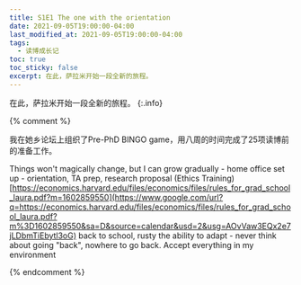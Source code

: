 ```yaml
---
title: S1E1 The one with the orientation
date: 2021-09-05T19:00:00-04:00
last_modified_at: 2021-09-05T19:00:00-04:00
tags:
  - 读博成长记
toc: true
toc_sticky: false
excerpt: 在此，萨拉米开始一段全新的旅程。
---
```


在此，萨拉米开始一段全新的旅程。
{:.info}




{% comment %}

我在她乡论坛上组织了Pre-PhD BINGO game，用八周的时间完成了25项读博前的准备工作。


 Things won't magically change, but I can grow gradually - home office set up - orientation, TA prep, research proposal (Ethics Training) [https://economics.harvard.edu/files/economics/files/rules_for_grad_school_laura.pdf?m=1602859550](https://www.google.com/url?q=https://economics.harvard.edu/files/economics/files/rules_for_grad_school_laura.pdf?m%3D1602859550&sa=D&source=calendar&usd=2&usg=AOvVaw3EQx2e7jLDbmTiEbytl3oG) back to school, rusty the ability to adapt - never think about going "back", nowhere to go back. Accept everything in my environment
 
{% endcomment %}
